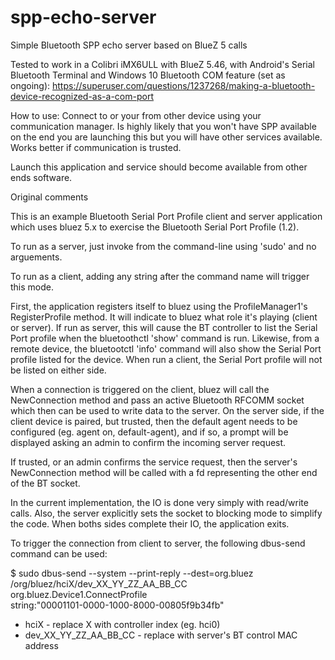# spp-echo-server

Simple Bluetooth SPP echo server based on BlueZ 5 calls

Tested to work in a Colibri iMX6ULL with BlueZ 5.46, with Android's Serial Bluetooth Terminal and Windows 10 Bluetooth COM feature (set as ongoing):
https://superuser.com/questions/1237268/making-a-bluetooth-device-recognized-as-a-com-port

How to use:
Connect to or your from other device using your communication manager. Is highly likely that you won't have SPP available on the end you are launching this but you will have other services available.
Works better if communication is trusted. 

Launch this application and service should become available from other ends software. 

Original comments

This is an example Bluetooth Serial Port Profile client and server
application which uses bluez 5.x to exercise the Bluetooth Serial
Port Profile (1.2).

To run as a server, just invoke from the command-line using 'sudo' and
no arguements.

To run as a client, adding any string after the command name will trigger
this mode.

First, the application registers itself to bluez using the ProfileManager1's
RegisterProfile method.  It will indicate to bluez what role it's playing
(client or server).  If run as server, this will cause the BT controller to
list the Serial Port profile when the bluetoothctl 'show' command is run.
Likewise, from a remote device, the bluetootctl 'info' command will also show
the Serial Port profile listed for the device.  When run a client, the Serial
Port profile will not be listed on either side.

When a connection is triggered on the client, bluez will call the NewConnection
method and pass an active Bluetooth RFCOMM socket which then can be used to
write data to the server.  On the server side, if the client device is paired,
but trusted, then the default agent needs to be configured (eg. agent on,
default-agent), and if so, a prompt will be displayed asking an admin to
confirm the incoming server request.

If trusted, or an admin confirms the service request, then the server's
NewConnection method will be called with a fd representing the other end of
the BT socket.

In the current implementation, the IO is done very simply with read/write calls.
Also, the server explicitly sets the socket to blocking mode to simplify the
code. When boths sides complete their IO, the application exits.

To trigger the connection from client to server, the following dbus-send
command can be used:

$ sudo dbus-send --system --print-reply --dest=org.bluez \
  /org/bluez/hciX/dev_XX_YY_ZZ_AA_BB_CC \
  org.bluez.Device1.ConnectProfile \
   string:"00001101-0000-1000-8000-00805f9b34fb"

 * hciX - replace X with controller index (eg. hci0)
 * dev_XX_YY_ZZ_AA_BB_CC - replace with server's BT control MAC address

